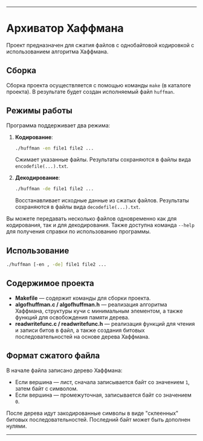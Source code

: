 
---

# Архиватор Хаффмана

Проект предназначен для сжатия файлов с однобайтовой кодировкой с использованием алгоритма Хаффмана.

## Сборка

Сборка проекта осуществляется с помощью команды `make` (в каталоге проекта). В результате будет создан исполняемый файл `huffman`.

## Режимы работы

Программа поддерживает два режима:

1. **Кодирование**:

   ```bash
   ./huffman -en file1 file2 ...
   ```

   Сжимает указанные файлы. Результаты сохраняются в файлы вида `encodefile(...).txt`.

2. **Декодирование**:

   ```bash
   ./huffman -de file1 file2 ...
   ```

   Восстанавливает исходные данные из сжатых файлов. Результаты сохраняются в файлы вида `decodefile(...).txt`.

Вы можете передавать несколько файлов одновременно как для кодирования, так и для декодирования. Также доступна команда `--help` для получения справки по использованию программы.

## Использование

```bash
./huffman [-en , -de] file1 file2 ...
```

## Содержимое проекта

* **Makefile** — содержит команды для сборки проекта.
* **algofhuffman.c / algofhuffman.h** — реализация алгоритма Хаффмана, структуры кучи с минимальным элементом, а также функций для освобождения памяти дерева.
* **readwritefunc.c / readwritefunc.h** — реализация функций для чтения и записи битов в файл, а также создания битовых последовательностей на основе дерева Хаффмана.

## Формат сжатого файла

В начале файла записано дерево Хаффмана:

* Если вершина — лист, сначала записывается байт со значением `1`, затем байт с символом.
* Если вершина — промежуточная, записывается байт со значением `0`.

После дерева идут закодированные символы в виде "склеенных" битовых последовательностей. Последний байт может быть дополнен нулями.

---
